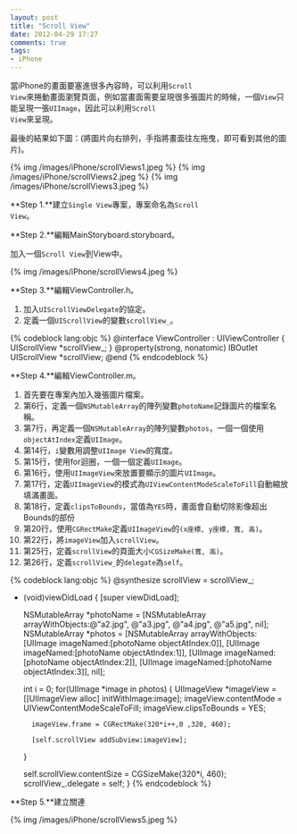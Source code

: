 ```yaml
---
layout: post
title: "Scroll View"
date: 2012-04-29 17:27
comments: true
tags: 
- iPhone
---
```

當iPhone的畫面要塞進很多內容時，可以利用<code>Scroll View</code>來捲動畫面瀏覽頁面，例如當畫面需要呈現很多張圖片的時候，一個<code>View</code>只能呈現一張<code>UIImage</code>，因此可以利用<code>Scroll View</code>來呈現。

最後的結果如下圖：(將圖片向右排列，手指將畫面往左拖曳，即可看到其他的圖片)。

{% img /images/iPhone/scrollViews1.jpeg %}
{% img /images/iPhone/scrollViews2.jpeg %}
{% img /images/iPhone/scrollViews3.jpeg %}

<!-- more -->

**Step 1.**建立<code>Single View</code>專案，專案命名為<code>Scroll View</code>。

**Step 2.**編輯MainStoryboard.storyboard。

加入一個<code>Scroll View</code>到View中。

{% img /images/iPhone/scrollViews4.jpeg %}

**Step 3.**編輯ViewController.h。

<ol>
	<li>加入<code>UIScrollViewDelegate</code>的協定。</li>
	<li>定義一個<code>UIScrollView</code>的變數<code>scrollView_</code>。</li>
</ol>

{% codeblock lang:objc %}
@interface ViewController : UIViewController<UIScrollViewDelegate>
{
    UIScrollView *scrollView_;
}
@property(strong, nonatomic) IBOutlet UIScrollView *scrollView;
@end
{% endcodeblock %}

**Step 4.**編輯ViewController.m。

<ol>
	<li>首先要在專案內加入幾張圖片檔案。</li>
	<li>第6行，定義一個<code>NSMutableArray</code>的陣列變數<code>photoName</code>記錄圖片的檔案名稱。</li>
	<li>第7行，再定義一個<code>NSMutableArray</code>的陣列變數<code>photos</code>，一個一個使用<code>objectAtIndex</code>定義<code>UIImage</code>。</li>
	<li>第14行，<code>i</code>變數用調整<code>UIImage View</code>的寬度。</li>
	<li>第15行，使用for迴圈，一個一個定義<code>UIImage</code>。</li>
	<li>第16行，使用<code>UIImageView</code>來放置要顯示的圖片<code>UIImage</code>。</li>
	<li>第17行，定義<code>UIImageView</code>的模式為<code>UIViewContentModeScaleToFill</code>自動縮放填滿畫面。</li>
	<li>第18行，定義<code>clipsToBounds</code>，當值為<code>YES</code>時，畫面會自動切除影像超出Bounds的部份</li>
	<li>第20行，使用<code>CGRectMake</code>定義<code>UIImageView</code>的<code>(x座標, y座標, 寬, 高)</code>。</li>
	<li>第22行，將<code>imageView</code>加入<code>scrollView</code>。</li>
	<li>第25行，定義<code>scrollView</code>的頁面大小<code>CGSizeMake(寬, 高)</code>。</li>
	<li>第26行，定義<code>scrollView_</code>的<code>delegate</code>為<code>self</code>。</li>
</ol>

{% codeblock lang:objc %}
@synthesize scrollView = scrollView_;
- (void)viewDidLoad
{
    [super viewDidLoad];
    
    NSMutableArray *photoName = [NSMutableArray arrayWithObjects:@"a2.jpg", @"a3.jpg", @"a4.jpg", @"a5.jpg", nil];
    NSMutableArray *photos = [NSMutableArray arrayWithObjects:
                                [UIImage imageNamed:[photoName objectAtIndex:0]],
                                [UIImage imageNamed:[photoName objectAtIndex:1]],
                                [UIImage imageNamed:[photoName objectAtIndex:2]],
                                [UIImage imageNamed:[photoName objectAtIndex:3]],
                                nil];
    
    int i = 0;
    for(UIImage *image in photos) {
        UIImageView *imageView = [[UIImageView alloc] initWithImage:image];
        imageView.contentMode = UIViewContentModeScaleToFill;
        imageView.clipsToBounds = YES;
        
        imageView.frame = CGRectMake(320*i++,0 ,320, 460);
        
        [self.scrollView addSubview:imageView];
    }
    
    self.scrollView.contentSize = CGSizeMake(320*i, 460);
    scrollView_.delegate = self;
}
{% endcodeblock %}

**Step 5.**建立關連

{% img /images/iPhone/scrollViews5.jpeg %}